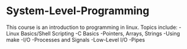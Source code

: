 # System-Level-Programming

This course is an introduction to programming in linux.
Topics include:
-Linux Basics/Shell Scripting
-C Basics
-Pointers, Arrays, Strings
-Using make
-I/O
-Processes and Signals
-Low-Level I/O
-Pipes
